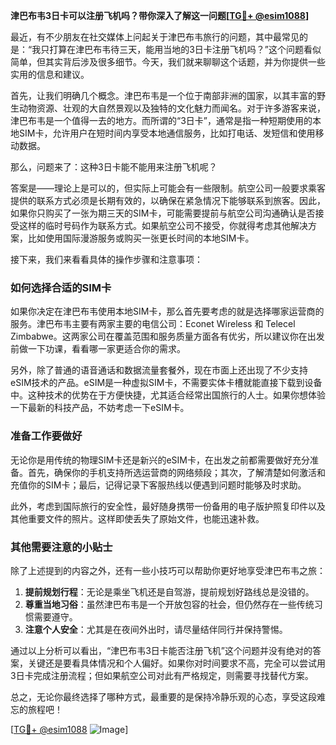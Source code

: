 **津巴布韦3日卡可以注册飞机吗？带你深入了解这一问题[[TG💪+ @esim1088](https://t.me/s/esim1088)]**

最近，有不少朋友在社交媒体上问起关于津巴布韦旅行的问题，其中最常见的是：“我只打算在津巴布韦待三天，能用当地的3日卡注册飞机吗？”这个问题看似简单，但其实背后涉及很多细节。今天，我们就来聊聊这个话题，并为你提供一些实用的信息和建议。

首先，让我们明确几个概念。津巴布韦是一个位于南部非洲的国家，以其丰富的野生动物资源、壮观的大自然景观以及独特的文化魅力而闻名。对于许多游客来说，津巴布韦是一个值得一去的地方。而所谓的“3日卡”，通常是指一种短期使用的本地SIM卡，允许用户在短时间内享受本地通信服务，比如打电话、发短信和使用移动数据。

那么，问题来了：这种3日卡能不能用来注册飞机呢？

答案是——理论上是可以的，但实际上可能会有一些限制。航空公司一般要求乘客提供的联系方式必须是长期有效的，以确保在紧急情况下能够联系到旅客。因此，如果你只购买了一张为期三天的SIM卡，可能需要提前与航空公司沟通确认是否接受这样的临时号码作为联系方式。如果航空公司不接受，你就得考虑其他解决方案，比如使用国际漫游服务或购买一张更长时间的本地SIM卡。

接下来，我们来看看具体的操作步骤和注意事项：

### 如何选择合适的SIM卡

如果你决定在津巴布韦使用本地SIM卡，那么首先要考虑的就是选择哪家运营商的服务。津巴布韦主要有两家主要的电信公司：Econet Wireless 和 Telecel Zimbabwe。这两家公司在覆盖范围和服务质量方面各有优劣，所以建议你在出发前做一下功课，看看哪一家更适合你的需求。

另外，除了普通的语音通话和数据流量套餐外，现在市面上还出现了不少支持eSIM技术的产品。eSIM是一种虚拟SIM卡，不需要实体卡槽就能直接下载到设备中。这种技术的优势在于方便快捷，尤其适合经常出国旅行的人士。如果你想体验一下最新的科技产品，不妨考虑一下eSIM卡。

### 准备工作要做好

无论你是用传统的物理SIM卡还是新兴的eSIM卡，在出发之前都需要做好充分准备。首先，确保你的手机支持所选运营商的网络频段；其次，了解清楚如何激活和充值你的SIM卡；最后，记得记录下客服热线以便遇到问题时能够及时求助。

此外，考虑到国际旅行的安全性，最好随身携带一份备用的电子版护照复印件以及其他重要文件的照片。这样即使丢失了原始文件，也能迅速补救。

### 其他需要注意的小贴士

除了上述提到的内容之外，还有一些小技巧可以帮助你更好地享受津巴布韦之旅：

1. **提前规划行程**：无论是乘坐飞机还是自驾游，提前规划好路线总是没错的。
2. **尊重当地习俗**：虽然津巴布韦是一个开放包容的社会，但仍然存在一些传统习惯需要遵守。
3. **注意个人安全**：尤其是在夜间外出时，请尽量结伴同行并保持警惕。

通过以上分析可以看出，“津巴布韦3日卡能否注册飞机”这个问题并没有绝对的答案，关键还是要看具体情况和个人偏好。如果你对时间要求不高，完全可以尝试用3日卡完成注册流程；但如果航空公司对此有严格规定，则需要寻找替代方案。

总之，无论你最终选择了哪种方式，最重要的是保持冷静乐观的心态，享受这段难忘的旅程吧！

[[TG💪+ @esim1088](https://t.me/s/esim1088) ![Image](https://i.postimg.cc/4NQfJmqS/Snipaste-2025-05-13-00-14-12.png)]